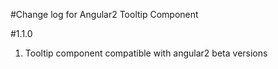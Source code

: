 #Change log for Angular2 Tooltip Component

#1.1.0
 1. Tooltip component compatible with angular2 beta versions
